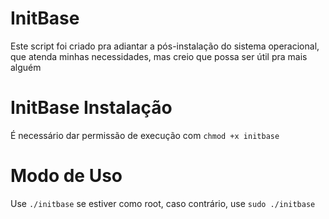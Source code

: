 # InitBase
Este script foi criado pra adiantar a pós-instalação do sistema operacional, que atenda minhas necessidades, mas creio que possa ser útil pra mais alguém

# InitBase Instalação
É necessário dar permissão de execução com
`chmod +x initbase`

# Modo de Uso
Use `./initbase` se estiver como root, caso contrário, use `sudo ./initbase`
